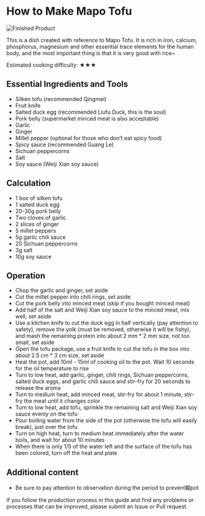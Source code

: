 # How to Make Mapo Tofu

![Finished Product](./1.jpeg)

This is a dish created with reference to Mapo Tofu. It is rich in iron, calcium, phosphorus, magnesium and other essential trace elements for the human body, and the most important thing is that it is very good with rice~

Estimated cooking difficulty: ★★★

## Essential Ingredients and Tools

- Silken tofu (recommended Qingmei)
- Fruit knife
- Salted duck egg (recommended Liufu Duck, this is the soul)
- Pork belly (supermarket minced meat is also acceptable)
- Garlic
- Ginger
- Millet pepper (optional for those who don’t eat spicy food)
- Spicy sauce (recommended Guang Le)
- Sichuan peppercorns
- Salt
- Soy sauce (Weiji Xian soy sauce)

## Calculation

- 1 box of silken tofu
- 1 salted duck egg
- 20-30g pork belly
- Two cloves of garlic
- 2 slices of ginger
- 5 millet peppers
- 5g garlic chili sauce
- 20 Sichuan peppercorns
- 3g salt
- 10g soy sauce

## Operation

- Chop the garlic and ginger, set aside
- Cut the millet pepper into chili rings, set aside
- Cut the pork belly into minced meat (skip if you bought minced meat)
- Add half of the salt and Weiji Xian soy sauce to the minced meat, mix well, set aside
- Use a kitchen knife to cut the duck egg in half vertically (pay attention to safety), remove the yolk (must be removed, otherwise it will be fishy), and mash the remaining protein into about 2 mm * 2 mm size, not too small, set aside
- Open the tofu package, use a fruit knife to cut the tofu in the box into about 2.5 cm * 3 cm size, set aside
- Heat the pot, add 10ml - 15ml of cooking oil to the pot. Wait 10 seconds for the oil temperature to rise
- Turn to low heat, add garlic, ginger, chili rings, Sichuan peppercorns, salted duck eggs, and garlic chili sauce and stir-fry for 20 seconds to release the aroma
- Turn to medium heat, add minced meat, stir-fry for about 1 minute, stir-fry the meat until it changes color
- Turn to low heat, add tofu, sprinkle the remaining salt and Weiji Xian soy sauce evenly on the tofu
- Pour boiling water from the side of the pot (otherwise the tofu will easily break), just over the tofu
- Turn on high heat, turn to medium heat immediately after the water boils, and wait for about 10 minutes
- When there is only 1/5 of the water left and the surface of the tofu has been colored, turn off the heat and plate

## Additional content

- Be sure to pay attention to observation during the period to prevent糊pot

If you follow the production process in this guide and find any problems or processes that can be improved, please submit an Issue or Pull request.
